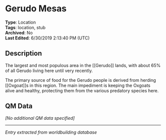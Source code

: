 # Gerudo Mesas

**Type**: Location  
**Tags**: location, stub  
**Archived**: No  
**Last Edited**: 6/30/2019 2:13:40 PM (UTC)

## Description
The largest and most populous area in the [[Gerudo]] lands, with about 65% of all Gerudo living here until very recently.

The primary source of food for the Gerudo people is derived from herding [[Oxgoat]]s in this region. The main impediment is keeping the Oxgoats alive and healthy, protecting them from the various predatory species here.

## QM Data
*[No additional QM data specified]*

---
*Entry extracted from worldbuilding database*
